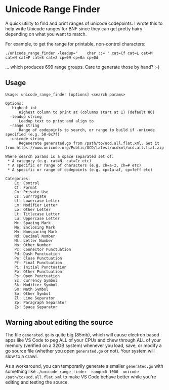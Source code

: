 Unicode Range Finder
====================

A quick utility to find and print ranges of unicode codepoints. I wrote this to help write Unicode ranges for BNF since they can get pretty hairy depending on what you want to match.

For example, to get the range for printable, non-control characters:

    ./unicode_range_finder -leadup="    char ::= " cat=Cf cat=L cat=M cat=N cat=P cat=S cat=Z cp=09 cp=0a cp=0d

... which produces 699 range groups. Care to generate those by hand? ;-)


Usage
-----

```
Usage: unicode_range_finder [options] <search params>

Options:
  -highcol int
      Highest column to print at (columns start at 1) (default 80)
  -leadup string
      Leadup text to print and align to
  -range string
      Range of codepoints to search, or range to build if -unicode specified (e.g. 50-0x7f)
  -unicode string
      Regenerate generated.go from /path/to/ucd.all.flat.xml. Get it from https://www.unicode.org/Public/UCD/latest/ucdxml/ucd.all.flat.zip

Where search params is a space separated set of:
 * A category (e.g. cat=N, cat=Cc etc)
 * A specific or range of characters (e.g. ch=a-z, ch=# etc)
 * A specific or range of codepoints (e.g. cp=1a-af, cp=feff etc)

Categories:
    Cc: Control
    Cf: Format
    Co: Private Use
    Cs: Surrrogate
    Ll: Lowercase Letter
    Lm: Modifier Letter
    Lo: Other Letter
    Lt: Titlecase Letter
    Lu: Uppercase Letter
    Mc: Spacing Mark
    Me: Enclosing Mark
    Mn: Nonspacing Mark
    Nd: Decimal Number
    Nl: Letter Number
    No: Other Number
    Pc: Connector Punctuation
    Pd: Dash Punctuation
    Pe: Close Punctuation
    Pf: Final Punctuation
    Pi: Initial Punctuation
    Po: Other Punctuation
    Ps: Open Punctuation
    Sc: Currency Symbol
    Sk: Modifier Symbol
    Sm: Math Symbol
    So: Other Symbol
    Zl: Line Separator
    Zp: Paragraph Separator
    Zs: Space Separator
```


Warning about editing the source
--------------------------------

The file `generated.go` is quite big (85mb), which will cause electron based apps like VS Code to peg ALL of your CPUs and chew through ALL of your memory (verified on a 32GB system) whenever you load, save, or modify a go source file (whether you open `generated.go` or not). Your system will slow to a crawl.

As a workaround, you can temporarily generate a smaller `generated.go` with something like `./unicode_range_finder -range=0-1000 -unicode /path/to/ucd.all.flat.xml` to make VS Code behave better while you're editing and testing the source.

